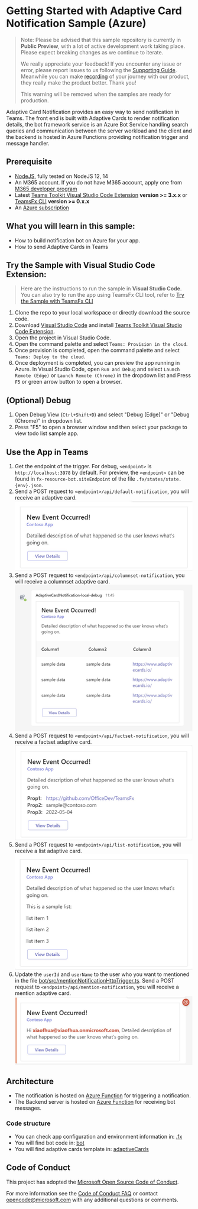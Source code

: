 # Getting Started with Adaptive Card Notification Sample (Azure)

> Note: Please be advised that this sample repository is currently in **Public Preview**, with a lot of active development work taking place. Please expect breaking changes as we continue to iterate. 
> 
> We really appreciate your feedback! If you encounter any issue or error, please report issues to us following the [Supporting Guide](./../SUPPORT.md). Meanwhile you can make [recording](https://aka.ms/teamsfx-record) of your journey with our product, they really make the product better. Thank you!
>  
> This warning will be removed when the samples are ready for production.

Adaptive Card Notification provides an easy way to send notification in Teams. The front end is built with Adaptive Cards to render notification details, the bot framework service is an Azure Bot Service handling search queries and communication between the server workload and the client and the backend is hosted in Azure Functions providing notification trigger and message handler.

## Prerequisite
- [NodeJS](https://nodejs.org/en/), fully tested on NodeJS 12, 14
- An M365 account. If you do not have M365 account, apply one from [M365 developer program](https://developer.microsoft.com/en-us/microsoft-365/dev-program)
- Latest [Teams Toolkit Visual Studio Code Extension](https://aka.ms/teams-toolkit) **version >= 3.x.x** or [TeamsFx CLI](https://aka.ms/teamsfx-cli) **version >= 0.x.x**
- An [Azure subscription](https://azure.microsoft.com/en-us/free/)

## What you will learn in this sample:
- How to build notification bot on Azure for your app.
- How to send Adaptive Cards in Teams

## Try the Sample with Visual Studio Code Extension:
>Here are the instructions to run the sample in **Visual Studio Code**. You can also try to run the app using TeamsFx CLI tool, refer to [Try the Sample with TeamsFx CLI](cli.md)
1. Clone the repo to your local workspace or directly download the source code.
1. Download [Visual Studio Code](https://code.visualstudio.com) and install [Teams Toolkit Visual Studio Code Extension](https://aka.ms/teams-toolkit).
1. Open the project in Visual Studio Code.
1. Open the command palette and select `Teams: Provision in the cloud`. 
1. Once provision is completed, open the command palette and select `Teams: Deploy to the cloud`.
1. Once deployment is completed, you can preview the app running in Azure. In Visual Studio Code, open `Run and Debug` and select `Launch Remote (Edge)` or `Launch Remote (Chrome)` in the dropdown list and Press `F5` or green arrow button to open a browser.

## (Optional) Debug
1. Open Debug View (`Ctrl+Shift+D`) and select "Debug (Edge)" or "Debug (Chrome)" in dropdown list.
1. Press "F5" to open a browser window and then select your package to view todo list sample app. 

## Use the App in Teams
1. Get the endpoint of the trigger. For debug, `<endpoint>` is `http://localhost:3978` by default. For preview, the `<endpoint>` can be found in `fx-resource-bot.siteEndpoint` of the file `.fx/states/state.{env}.json`.
1. Send a POST request to `<endpoint>/api/default-notification`, you will receive an adaptive card.
![default](./images/default.jpg)
1. Send a POST request to `<endpoint>/api/columnset-notification`, you will receive a columnset adaptive card.
![columnset](./images/columnset.jpg)
1. Send a POST request to `<endpoint>/api/factset-notification`, you will receive a factset adaptive card.
![factset](./images/factset.jpg)
1. Send a POST request to `<endpoint>/api/list-notification`, you will receive a list adaptive card.
![list](./images/list.jpg)
1. Update the `userId` and `userName` to the user who you want to mentioned in the file [bot/src/mentionNotificationHttpTrigger.ts](bot/src/mentionNotificationHttpTrigger.ts). Send a POST request to `<endpoint>/api/mention-notification`, you will receive a mention adaptive card.
![mention](./images/mention.jpg)

## Architecture
- The notification is hosted on [Azure Function](https://docs.microsoft.com/en-us/azure/azure-functions/) for triggering a notification.
- The Backend server is hosted on [Azure Function](https://docs.microsoft.com/en-us/azure/azure-functions/) for receiving bot messages.

### Code structure
- You can check app configuration and environment information in: [.fx](.fx)
- You will find bot code in: [bot](bot)
- You will find adaptive cards template in: [adaptiveCards](bot/src/adaptiveCards)

## Code of Conduct
This project has adopted the [Microsoft Open Source Code of Conduct](https://opensource.microsoft.com/codeofconduct/).

For more information see the [Code of Conduct FAQ](https://opensource.microsoft.com/codeofconduct/faq/) or
contact [opencode@microsoft.com](mailto:opencode@microsoft.com) with any additional questions or comments.
